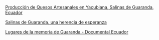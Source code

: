 
[Producción de Quesos Artesanales en Yacubiana, Salinas de Guaranda, Ecuador](https://www.youtube.com/watch?v=LMdoNmmZXbw)

[Salinas de Guaranda, una herencia de esperanza](https://www.youtube.com/watch?v=HLpiotCb12Q)

[Lugares de la memoria de Guaranda - Documental Ecuador](https://www.youtube.com/watch?v=ORgU1QfoSvM)
